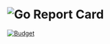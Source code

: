 # ![Go Report Card](https://img.shields.io/badge/go-program-brightgreen)

[![Budget](https://www.codewars.com/users/Amanur%20Rahman/badges/large)](https://www.codewars.com/users/Amanur%20Rahman)

<!-- [Click Here](https://www.codewars.com/users/Amanur%20Rahman/completed) -->
<!-- # [![Go Report Card](https://goreportcard.com/badge/github.com/Araman99/go_program)](https://goreportcard.com/report/github.com/Amanur%20Rahman/codewars) golang_program  -->
